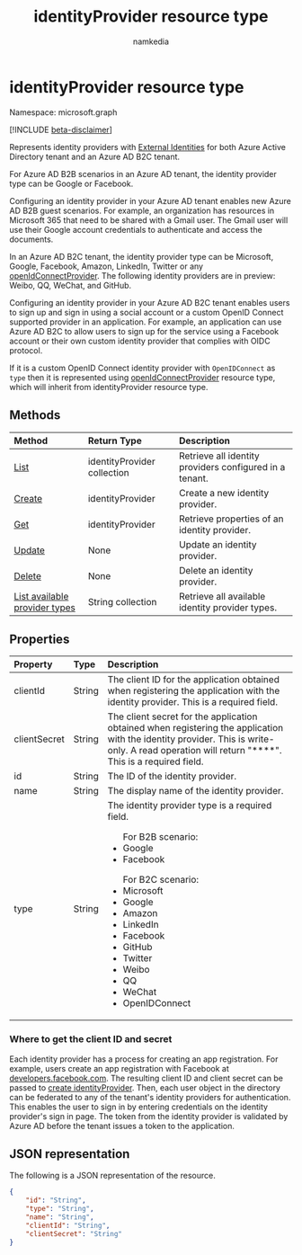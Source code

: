 ﻿---
title: "identityProvider resource type"
description: "Represents identity providers in an Azure Active Directory tenant and an Azure AD B2C tenant."
localization_priority: Priority
doc_type: resourcePageType
ms.prod: "microsoft-identity-platform"
author: "namkedia"
---

# identityProvider resource type

Namespace: microsoft.graph

[!INCLUDE [beta-disclaimer](../../includes/beta-disclaimer.md)]

Represents identity providers with [External Identities](/azure/active-directory/external-identities/) for both Azure Active Directory tenant and an Azure AD B2C tenant.

For Azure AD B2B scenarios in an Azure AD tenant, the identity provider type can be Google or Facebook.

Configuring an identity provider in your Azure AD tenant enables new Azure AD B2B guest scenarios. For example, an organization has resources in Microsoft 365 that need to be shared with a Gmail user. The Gmail user will use their Google account credentials to authenticate and access the documents.

In an Azure AD B2C tenant, the identity provider type can be Microsoft, Google, Facebook, Amazon, LinkedIn, Twitter or any [openIdConnectProvider](../resources/openidconnectprovider.md). The following identity providers are in preview: Weibo, QQ, WeChat, and GitHub.

Configuring an identity provider in your Azure AD B2C tenant enables users to sign up and sign in using a social account or a custom OpenID Connect supported provider in an application. For example, an application can use Azure AD B2C to allow users to sign up for the service using a Facebook account or their own custom identity provider that complies with OIDC protocol.

If it is a custom OpenID Connect identity provider with `OpenIDConnect` as `type` then it is represented using [openIdConnectProvider](../resources/openidconnectprovider.md) resource type, which will inherit from identityProvider resource type. 

## Methods

| Method                                                                                  | Return Type                 | Description                                             |
| :-------------------------------------------------------------------------------------- | :-------------------------- | :------------------------------------------------------ |
| [List](../api/identityprovider-list.md)                                                 | identityProvider collection | Retrieve all identity providers configured in a tenant. |
| [Create](../api/identityprovider-post-identityproviders.md)                             | identityProvider            | Create a new identity provider.                         |
| [Get](../api/identityprovider-get.md)                                                   | identityProvider            | Retrieve properties of an identity provider.            |
| [Update](../api/identityprovider-update.md)                                             | None                        | Update an identity provider.                            |
| [Delete](../api/identityprovider-delete.md)                                             | None                        | Delete an identity provider.                            |
| [List available provider types](../api/identityprovider-list-availableprovidertypes.md) | String collection           | Retrieve all available identity provider types.         |

## Properties

| Property     | Type   | Description                                                                                                                                                                                                                                                    |
| :----------- | :----- | :------------------------------------------------------------------------------------------------------------------------------------------------------------------------------------------------------------------------------------------------------------- |
| clientId     | String | The client ID for the application obtained when registering the application with the identity provider. This is a required field.                                                                                                                              |
| clientSecret | String | The client secret for the application obtained when registering the application with the identity provider. This is write-only. A read operation will return "\*\*\*\*". This is a required field.                                                             |
| id           | String | The ID of the identity provider.                                                                                                                                                                                                                               |
| name         | String | The display name of the identity provider.                                                                                                                                                                                                                     |
| type         | String | The identity provider type is a required field.<ul>For B2B scenario:<li/>Google<li/>Facebook</ul><ul>For B2C scenario:<li/>Microsoft<li/>Google<li/>Amazon<li/>LinkedIn<li/>Facebook<li/>GitHub<li/>Twitter<li/>Weibo<li/>QQ<li/>WeChat<li/>OpenIDConnect</ul> |

### Where to get the client ID and secret

Each identity provider has a process for creating an app registration. For example, users create an app registration with Facebook at [developers.facebook.com](https://developers.facebook.com/). The resulting client ID and client secret can be passed to [create identityProvider](../api/identityprovider-post-identityproviders.md). Then, each user object in the directory can be federated to any of the tenant's identity providers for authentication. This enables the user to sign in by entering credentials on the identity provider's sign in page. The token from the identity provider is validated by Azure AD before the tenant issues a token to the application.

## JSON representation

The following is a JSON representation of the resource.

<!-- {
  "blockType": "resource",
  "@odata.type": "microsoft.graph.identityProvider"
} -->

```json
{
    "id": "String",
    "type": "String",
    "name": "String",
    "clientId": "String",
    "clientSecret": "String"
}
```